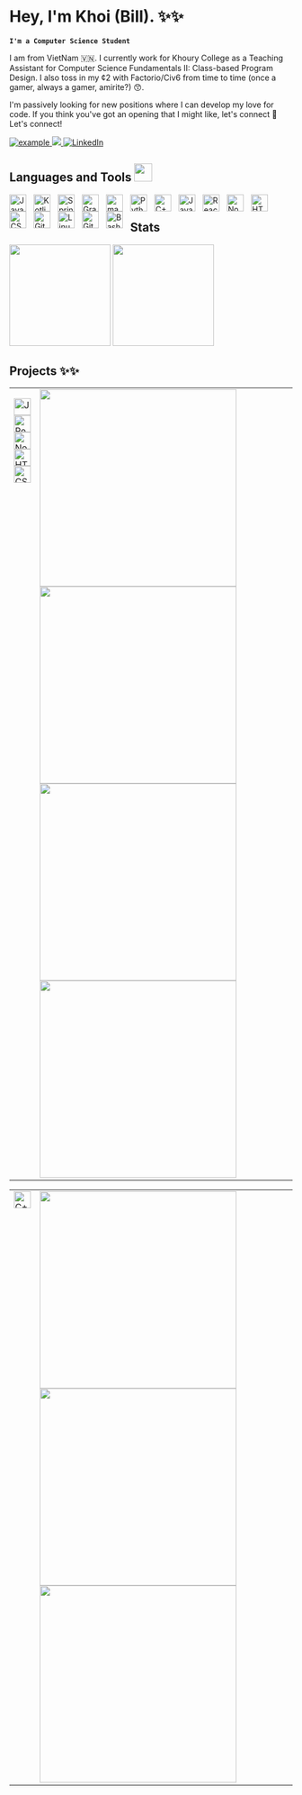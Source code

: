 # Hey, I'm Khoi (Bill). ✨✨
**`I'm a Computer Science Student`**

I am from VietNam 🇻🇳. I currently work for Khoury College as a Teaching Assistant for Computer Science Fundamentals II: Class-based Program Design. I also toss in my ¢2 with Factorio/Civ6 from time to time (once a gamer, always a gamer, amirite?) 😙.

I'm passively looking for new positions where I can develop my love for code. If you think you've got an opening that I might like, let's connect 🔗 Let's connect!

<p align ="left">
  <a  href="https://khoi-ngo.vercel.app/" target="_blank">
    <img src=https://img.shields.io/badge/Vercel-000000?style=for-the-badge&logo=vercel&logoColor=white alt="example"/>
  </a>
  <a href="mailto:ngo.kho@northeastern.edu?subject=Feedback%20From%20Github&body=Hello," target="_blank">
    <img src="https://img.shields.io/badge/Microsoft_Outlook-0078D4?style=for-the-badge&logo=microsoft-outlook&logoColor=white"/>
  </a>
   <a href="https://www.linkedin.com/in/khoiqngo/" target="_blank">
    <img alt="LinkedIn" src="https://img.shields.io/badge/LinkedIn-0077B5?style=for-the-badge&logo=linkedin&logoColor=white">
  </a>   
 
  </a>  
  </p>

  ## Languages and Tools <img src = "https://media2.giphy.com/media/QssGEmpkyEOhBCb7e1/giphy.gif?cid=ecf05e47a0n3gi1bfqntqmob8g9aid1oyj2wr3ds3mg700bl&rid=giphy.gif" width = 32px> 

<img align="left" alt="Java" width="30px" style="padding-right:10px;" src="https://cdn.jsdelivr.net/gh/devicons/devicon/icons/java/java-original.svg"/>
<img align="left" alt="Kotlin" width="30px" style="padding-right:10px;" src="https://cdn.jsdelivr.net/gh/devicons/devicon@latest/icons/kotlin/kotlin-original.svg"/>
<img align="left" alt="Spring" width="30px" style="padding-right:10px;" src="https://cdn.jsdelivr.net/gh/devicons/devicon/icons/spring/spring-original.svg" />
<img align="left" alt="Gradle" width="30px" style="padding-right:10px;" src="https://cdn.jsdelivr.net/gh/devicons/devicon@latest/icons/gradle/gradle-original.svg" />
<img align="left" alt="maven" width="30px" style="padding-right:10px;" src="https://cdn.jsdelivr.net/gh/devicons/devicon@latest/icons/maven/maven-original.svg"  />


<img align="left" alt="Python" width="30px" style="padding-right:10px;" src="https://cdn.jsdelivr.net/gh/devicons/devicon@latest/icons/python/python-original.svg"/>

<img align="left" alt="C++" width="30px" style="padding-right:10px;" src="https://cdn.jsdelivr.net/gh/devicons/devicon/icons/cplusplus/cplusplus-original.svg" />


<img align="left" alt="JavaScript" width="30px" style="padding-right:10px;" src="https://cdn.jsdelivr.net/gh/devicons/devicon/icons/javascript/javascript-plain.svg" />
<img align="left" alt="React" width="30px" style="padding-right:10px;" src="https://cdn.jsdelivr.net/gh/devicons/devicon/icons/react/react-original.svg" />
<img align="left" alt="NodeJS" width="30px" style="padding-right:10px;" src="https://cdn.jsdelivr.net/gh/devicons/devicon/icons/nodejs/nodejs-original.svg" />
<img align="left" alt="HTML" width="30px" style="padding-right:10px;" src="https://cdn.jsdelivr.net/gh/devicons/devicon/icons/html5/html5-plain.svg" />
<img align="left" alt="CSS" width="30px" style="padding-right:10px;" src="https://cdn.jsdelivr.net/gh/devicons/devicon/icons/css3/css3-plain.svg" />

<img align="left" alt="Git" width="30px" style="padding-right:10px;" src="https://cdn.jsdelivr.net/gh/devicons/devicon/icons/git/git-original.svg" />
<img align="left" alt="Linux" width="30px" style="padding-right:10px;" src="https://cdn.jsdelivr.net/gh/devicons/devicon/icons/linux/linux-original.svg" />
<img align="left" alt="GitHub" width="30px" style="padding-right:10px;" src="https://cdn.jsdelivr.net/gh/devicons/devicon/icons/github/github-original.svg" />
<img align="left" alt="Bash" width="30px" style="padding-right:10px;" src="https://cdn.jsdelivr.net/gh/devicons/devicon/icons/bash/bash-original.svg" />


<br/>

  ## Stats
<div align="left">
    <img height="180px" src="https://github-readme-stats-api-holic-x.vercel.app/api/top-langs/?username=BillQK&theme=radical&langs_count=5&layout=compact"/>
  <img height="180px" src="https://github-readme-stats.vercel.app/api?username=BillQK&theme=radical&layout=compact"/>
</div>

## Projects ✨✨

<table>
<tr>
<td valign="top">

<img alt="JavaScript" width="30px" src="https://cdn.jsdelivr.net/gh/devicons/devicon/icons/javascript/javascript-plain.svg" /><br>
<img alt="React" width="30px" src="https://cdn.jsdelivr.net/gh/devicons/devicon/icons/react/react-original.svg" /><br>
<img alt="NodeJS" width="30px" src="https://cdn.jsdelivr.net/gh/devicons/devicon/icons/nodejs/nodejs-original.svg" /><br>
<img alt="HTML" width="30px" src="https://cdn.jsdelivr.net/gh/devicons/devicon/icons/html5/html5-plain.svg" /><br>
<img alt="CSS" width="30px" src="https://cdn.jsdelivr.net/gh/devicons/devicon/icons/css3/css3-plain.svg" />

</td>
<td>

<a href="https://belo-music.netlify.app/Dashboard/feed">
  <img src="https://github-readme-stats.vercel.app/api/pin/?username=BillQK&repo=belo&theme=radical" width="350" /> <!-- Adjust the width as needed -->
</a>
<a href="https://belo-music.netlify.app/Dashboard/feed">
  <img src="https://github-readme-stats.vercel.app/api/pin/?username=BillQK&repo=belo-server&theme=radical" width="350" /> <!-- Adjust the width as needed -->
</a>

<a href="https://github.com/BillQK/kanbas-react-web-app">
  <img src="https://github-readme-stats.vercel.app/api/pin/?username=BillQK&repo=kanbas-react-web-app&theme=radical" width="350" /> <!-- Adjust the width as needed -->
</a>
<a href="https://github.com/BillQK/kanbas-node-server-app">
  <img src="https://github-readme-stats.vercel.app/api/pin/?username=BillQK&repo=kanbas-node-server-app&theme=radical" width="350" /> <!-- Adjust the width as needed -->
</a>


</td>
</tr>
</table>


<table>
<tr>
<td valign="top">
<img alt="C++" width="30pz" src="https://cdn.jsdelivr.net/gh/devicons/devicon/icons/cplusplus/cplusplus-original.svg" />
</td>
<td>
<a href="https://github.com/BillQK/TextEditor">
  <img src="https://github-readme-stats.vercel.app/api/pin/?username=BillQK&repo=TextEditor&theme=radical" width="350" /> <!-- Adjust the width as needed -->
</a>
<a href="https://github.com/BillQK/Asset-Library-And-Scene-Builder">
  <img src="https://github-readme-stats.vercel.app/api/pin/?username=BillQK&repo=Asset-Library-And-Scene-Builder&theme=radical" width="350" /> <!-- Adjust the width as needed -->
</a>

<a href="https://github.com/BillQK/Content-Aware-Image-Resize">
  <img src="https://github-readme-stats.vercel.app/api/pin/?username=BillQK&repo=Content-Aware-Image-Resize&theme=radical" width="350" /> <!-- Adjust the width as needed -->
</a>



</td>
</tr>
</table>





<!--
**BillQK/BillQK** is a ✨ _special_ ✨ repository because its `README.md` (this file) appears on your GitHub profile.

Here are some ideas to get you started:

- 🔭 I’m currently working on ...
- 🌱 I’m currently learning ...
- 👯 I’m looking to collaborate on ...
- 🤔 I’m looking for help with ...
- 💬 Ask me about ...
- 📫 How to reach me: ...
- 😄 Pronouns: ...
- ⚡ Fun fact: ...
-->
